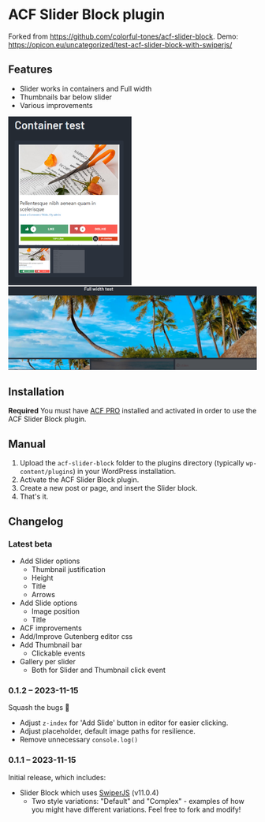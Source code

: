 # ACF Slider Block plugin

Forked from https://github.com/colorful-tones/acf-slider-block.
Demo: https://opicon.eu/uncategorized/test-acf-slider-block-with-swiperjs/

## Features

- Slider works in containers and Full width
- Thumbnails bar below slider
- Various improvements

<img src="slider-container_test.PNG" alt="80x25" width="250"/>
<img src="slider-full_width_test.PNG" alt="80x25"/>


## Installation

__Required__ You must have [ACF PRO](https://https://www.advancedcustomfields.com/pro/) installed and activated in order to use the ACF Slider Block plugin.

## Manual

1. Upload the `acf-slider-block` folder to the plugins directory (typically `wp-content/plugins`) in your WordPress installation.
2. Activate the ACF Slider Block plugin.
3. Create a new post or page, and insert the Slider block.
4. That's it.

## Changelog

### Latest beta

- Add Slider options
  - Thumbnail justification
  - Height
  - Title
  - Arrows
- Add Slide options
  - Image position
  - Title
- ACF improvements
- Add/Improve Gutenberg editor css
- Add Thumbnail bar
  - Clickable events
- Gallery per slider
  - Both for Slider and Thumbnail click event

### 0.1.2 – 2023-11-15

Squash the bugs 🐛

- Adjust `z-index` for 'Add Slide' button in editor for easier clicking.
- Adjust placeholder, default image paths for resilience.
- Remove unnecessary `console.log()`

### 0.1.1 – 2023-11-15

Initial release, which includes:

- Slider Block which uses [SwiperJS](https://swiperjs.com/) (v11.0.4)
  - Two style variations: "Default" and "Complex" - examples of how you might have different variations. Feel free to fork and modify!
